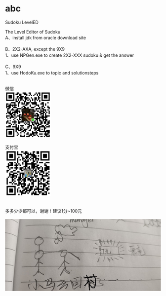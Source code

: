 # abc
Sudoku LevelED

The Level Editor of Sudoku
<br/>
A、install jdk from oracle download site
<br/>
<br/>
B、2X2-AXA, except the 9X9
<br/>
1、use NPGen.exe to create 2X2-XXX sudoku & get the answer
<br/>
<br/>
C、9X9
<br/>
1、use HodoKu.exe to topic and solutionsteps
<br/>
<br/>
<div class="left">微信<br/><img src="cc_wx.png" height="150" width="148" /></div>
<br/>
<div class="left">支付宝<br/><img src="cc_zfb.png" height="150" width="148" /></div>
<br/>
<div class="left"><br/>多多少少都可以，谢谢！建议1分~100元</div>
<br/>
<img src="IMG_20210221_145132.jpg"/>
<br/>
